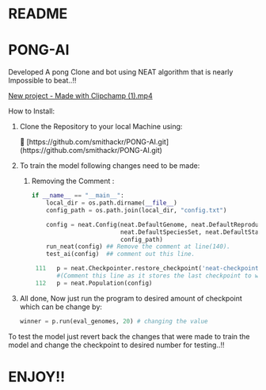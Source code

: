 # README

# PONG-AI

Developed A pong Clone and bot using NEAT algorithm that is nearly
Impossible to beat..!!

[New project - Made with Clipchamp (1).mp4](README%209557ddfd7fdb4b0fb65301b490d9705b/New_project_-_Made_with_Clipchamp_(1).mp4)

How to Install:

1. Clone the Repository to your local Machine using:
    
    <aside>
    🔗 [https://github.com/smithackr/PONG-AI.git](https://github.com/smithackr/PONG-AI.git)
    
    </aside>
    
2. To train the model following changes need to be made:
    1. Removing the Comment :
        
        ```python
        if __name__ == "__main__":
            local_dir = os.path.dirname(__file__)
            config_path = os.path.join(local_dir, "config.txt")
        
            config = neat.Config(neat.DefaultGenome, neat.DefaultReproduction,
                                 neat.DefaultSpeciesSet, neat.DefaultStagnation,
                                 config_path)
            run_neat(config) ## Remove the comment at line(140).
            test_ai(config)  ## comment out this line. 
        ```
        
        ```python
         111   p = neat.Checkpointer.restore_checkpoint('neat-checkpoint-23')
               #(Comment this line as it stores the last checkpoint to which the model was trained).
         112   p = neat.Population(config)
        
        ```
        
3. All done, Now just run the program to desired amount of checkpoint which can be change by:
    
    ```python
    winner = p.run(eval_genomes, 20) # changing the value
    ```
    

To test the model just revert back the changes that were made to train the model and change the checkpoint to desired number for testing..!!

# ENJOY!!